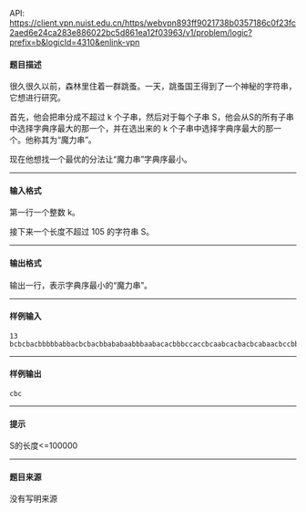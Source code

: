 API: https://client.vpn.nuist.edu.cn/https/webvpn893ff9021738b0357186c0f23fc2aed6e24ca283e886022bc5d861ea12f03963/v1/problem/logic?prefix=b&logicId=4310&enlink-vpn

#### 题目描述

很久很久以前，森林里住着一群跳蚤。一天，跳蚤国王得到了一个神秘的字符串，它想进行研究。

首先，他会把串分成不超过 k 个子串，然后对于每个子串 S，他会从S的所有子串中选择字典序最大的那一个，并在选出来的 k 个子串中选择字典序最大的那一个。他称其为“魔力串”。

现在他想找一个最优的分法让“魔力串”字典序最小。

---

#### 输入格式

第一行一个整数 k。

接下来一个长度不超过 105 的字符串 S。

---

#### 输出格式

输出一行，表示字典序最小的“魔力串”。

---

#### 样例输入
```
13
bcbcbacbbbbbabbacbcbacbbababaabbbaabacacbbbccaccbcaabcacbacbcabaacbccbbcbcbacccbcccbbcaacabacaaaaaba

```

---

#### 样例输出
```
cbc
```

---

#### 提示

S的长度<=100000

---

#### 题目来源

没有写明来源